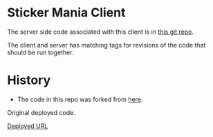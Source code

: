 # Sticker Mania Client

The server side code associated with this client is in
[this git repo](https://github.com/carltonj2000/users-stickers-CRUD.git).

The client and server has matching tags for revisions of the code that
should be run together.

# History

- The code in this repo was forked from
  [here](https://github.com/berto/users-stickers-client).

Original deployed code.

[Deployed URL](https://sticker-mania.firebaseapp.com/)
